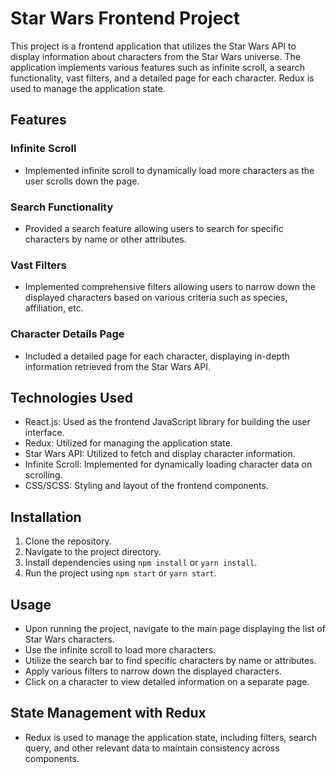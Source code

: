 # Star Wars Frontend Project

This project is a frontend application that utilizes the Star Wars API to display information about characters from the Star Wars universe. The application implements various features such as infinite scroll, a search functionality, vast filters, and a detailed page for each character. Redux is used to manage the application state.

## Features

### Infinite Scroll

- Implemented infinite scroll to dynamically load more characters as the user scrolls down the page.

### Search Functionality

- Provided a search feature allowing users to search for specific characters by name or other attributes.

### Vast Filters

- Implemented comprehensive filters allowing users to narrow down the displayed characters based on various criteria such as species, affiliation, etc.

### Character Details Page

- Included a detailed page for each character, displaying in-depth information retrieved from the Star Wars API.

## Technologies Used

- React.js: Used as the frontend JavaScript library for building the user interface.
- Redux: Utilized for managing the application state.
- Star Wars API: Utilized to fetch and display character information.
- Infinite Scroll: Implemented for dynamically loading character data on scrolling.
- CSS/SCSS: Styling and layout of the frontend components.

## Installation

1. Clone the repository.
2. Navigate to the project directory.
3. Install dependencies using `npm install` or `yarn install`.
4. Run the project using `npm start` or `yarn start`.

## Usage

- Upon running the project, navigate to the main page displaying the list of Star Wars characters.
- Use the infinite scroll to load more characters.
- Utilize the search bar to find specific characters by name or attributes.
- Apply various filters to narrow down the displayed characters.
- Click on a character to view detailed information on a separate page.

## State Management with Redux

- Redux is used to manage the application state, including filters, search query, and other relevant data to maintain consistency across components.
